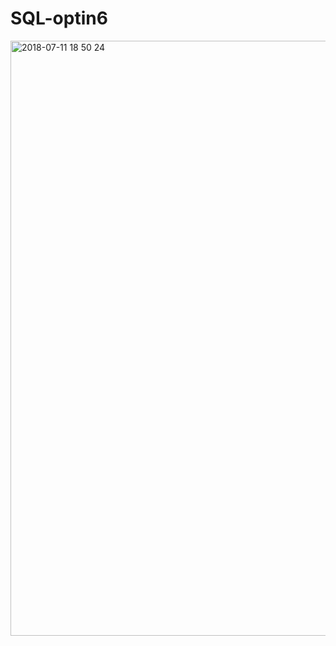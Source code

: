 # SQL-optin6
<img width="952" alt="2018-07-11 18 50 24" src="https://user-images.githubusercontent.com/28942665/42564304-616bcbd0-853b-11e8-96a8-fa77856f0a0a.png">
